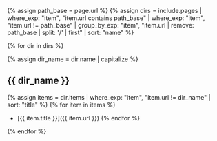 {% assign path_base = page.url %}
{% assign dirs = include.pages
        | where_exp: "item", "item.url contains path_base"
        | where_exp: "item", "item.url != path_base"
        | group_by_exp: "item", "item.url | remove: path_base | split: '/' | first"
        | sort: "name" %}

{% for dir in dirs %}

  {% assign dir_name = dir.name | capitalize %}
  <h2>{{ dir_name }}</h2>

  {% assign items = dir.items | where_exp: "item", "item.url != dir_name" | sort: "title" %}
  {% for item in items %}
  - [{{ item.title }}]({{ item.url }})
  {% endfor %}


{% endfor %}
